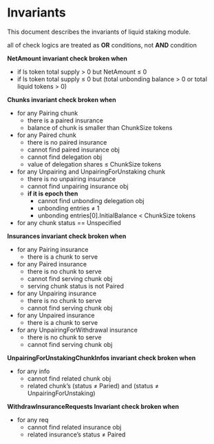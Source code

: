 # Invariants

This document describes the invariants of liquid staking module.

all of check logics are treated as **OR** conditions, not **AND** condition

**NetAmount invariant check broken when**

- if ls token total supply > 0 but NetAmount  ≤ 0
- if ls token total supply ≤ 0 but (total unbonding balance > 0 or total liquid tokens > 0)

**Chunks invariant check broken when**

- for any Pairing chunk
  - there is a paired insurance
  - balance of chunk is smaller than ChunkSize tokens
- for any Paired chunk
  - there is no paired insurance
  - cannot find paired insurance obj
  - cannot find delegation obj
  - value of delegation shares ≤ ChunkSize tokens
- for any Unpairing and UnpairingForUnstaking chunk
  - there is no unpairing insurance
  - cannot find unpairing insurance obj
  - **if it is epoch then**
    - cannot find unbonding delegation obj
    - unbonding entries ≠ 1
    - unbonding entries[0].InitialBalance < ChunkSize tokens
- for any chunk status == Unspecified

**Insurances invariant check broken when**

- for any Pairing insurance
  - there is a chunk to serve
- for any Paired insurance
  - there is no chunk to serve
  - cannot find serving chunk obj
  - serving chunk status is not Paired
- for any Unpairing insurance
  - there is no chunk to serve
  - cannot find serving chunk obj
- for any Unpaired insurance
  - there is a chunk to serve
- for any UnpairingForWithdrawal insurance
  - there is no chunk to serve
  - cannot find serving chunk obj

**UnpairingForUnstakingChunkInfos invariant check broken when**

- for any info
  - cannot find related chunk obj
  - related chunk’s (status ≠ Paried) and (status ≠ UnpairingForUnstaking)

**WithdrawInsuranceRequests Invariant check broken when**

- for any req
  - cannot find related insurance obj
  - related insurance’s status ≠ Paired